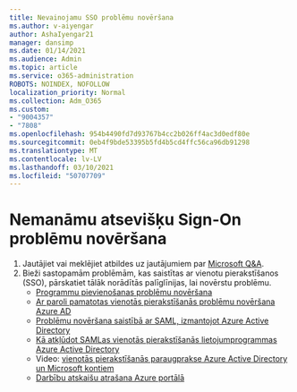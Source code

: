 ```yaml
---
title: Nevainojamu SSO problēmu novēršana
ms.author: v-aiyengar
author: AshaIyengar21
manager: dansimp
ms.date: 01/14/2021
ms.audience: Admin
ms.topic: article
ms.service: o365-administration
ROBOTS: NOINDEX, NOFOLLOW
localization_priority: Normal
ms.collection: Adm_O365
ms.custom:
- "9004357"
- "7808"
ms.openlocfilehash: 954b4490fd7d93767b4cc2b026ff4ac3d0edf80e
ms.sourcegitcommit: 0eb4f9bde53395b5fd4b5cd4ffc56ca96db91298
ms.translationtype: MT
ms.contentlocale: lv-LV
ms.lasthandoff: 03/10/2021
ms.locfileid: "50707709"
---
```

# <a name="troubleshooting-seamless-single-sign-on-issues"></a>Nemanāmu atsevišķu Sign-On problēmu novēršana

1. Jautājiet vai meklējiet atbildes uz jautājumiem par [Microsoft Q&A](https://docs.microsoft.com/azure/active-directory/reports-monitoring/howto-find-activity-reports#troubleshoot-issues-with-activity-reports).
1. Bieži sastopamām problēmām, kas saistītas ar vienotu pierakstīšanos (SSO), pārskatiet tālāk norādītās palīglīnijas, lai novērstu problēmu.
    - [Programmu pievienošanas problēmu novēršana](https://docs.microsoft.com/azure/active-directory/manage-apps/troubleshoot-adding-apps) 
    - [Ar paroli pamatotas vienotās pierakstīšanās problēmu novēršana Azure AD](https://docs.microsoft.com/azure/active-directory/manage-apps/troubleshoot-password-based-sso) 
    - [Problēmu novēršana saistībā ar SAML, izmantojot Azure Active Directory](https://docs.microsoft.com/azure/active-directory/manage-apps/troubleshoot-saml-based-sso) 
    - [Kā atkļūdot SAMLas vienotās pierakstīšanās lietojumprogrammas Azure Active Directory](https://docs.microsoft.com/azure/active-directory/manage-apps/debug-saml-sso-issues) 
    - Video: [vienotās pierakstīšanās paraugprakse Azure Active Directory un Microsoft kontiem](https://azure.microsoft.com/resources/videos/ignite-2018-single-sign-on-best-practices-for-azure-active-directory-and-microsoft-accounts/) 
    - [Darbību atskaišu atrašana Azure portālā](https://docs.microsoft.com/azure/active-directory/reports-monitoring/howto-find-activity-reports#troubleshoot-issues-with-activity-reports)